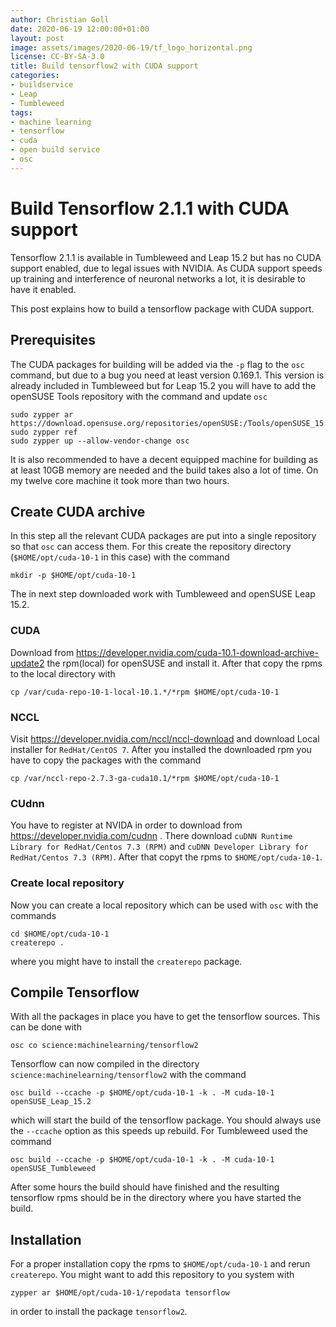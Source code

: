 ```yaml
---
author: Christian Goll
date: 2020-06-19 12:00:00+01:00
layout: post
image: assets/images/2020-06-19/tf_logo_horizontal.png
license: CC-BY-SA-3.0
title: Build tensorflow2 with CUDA support
categories:
- buildservice
- Leap
- Tumbleweed
tags:
- machine learning
- tensorflow
- cuda
- open build service
- osc
---
```


# Build Tensorflow 2.1.1 with CUDA support
Tensorflow 2.1.1 is available in Tumbleweed and Leap 15.2 but has no CUDA support enabled, due to legal issues with NVIDIA. As CUDA support speeds up training and interference of neuronal networks a lot, it is desirable to have it enabled.

This post explains how to build a tensorflow package with CUDA support.

## Prerequisites
The CUDA packages for building will be added via the ``-p`` flag to the ``osc`` command, but due to a bug you need at least version 0.169.1. This version is already included in Tumbleweed but for Leap 15.2 you will have to add the openSUSE Tools repository with the command and update ``osc``
```
sudo zypper ar https://download.opensuse.org/repositories/openSUSE:/Tools/openSUSE_15.2/openSUSE:Tools.repo
sudo zypper ref
sudo zypper up --allow-vendor-change osc
```
It is also recommended to have a decent equipped machine for building as at least 10GB memory are needed and the build takes also a lot of time. On my twelve core machine it took more than two hours.
## Create CUDA archive
In this step all the relevant CUDA packages are put into a single repository so that ``osc`` can access them. For this create the repository directory (``$HOME/opt/cuda-10-1`` in this case) with the command
```
mkdir -p $HOME/opt/cuda-10-1
```
The in next step downloaded work with Tumbleweed and openSUSE Leap 15.2.

### CUDA
Download from https://developer.nvidia.com/cuda-10.1-download-archive-update2 the rpm(local) for openSUSE and install it. After that copy the rpms to the local directory with
```
cp /var/cuda-repo-10-1-local-10.1.*/*rpm $HOME/opt/cuda-10-1
```

### NCCL
Visit https://developer.nvidia.com/nccl/nccl-download and download Local installer for ``RedHat/CentOS 7``. After you installed the downloaded rpm you have to copy the packages with the command
```
cp /var/nccl-repo-2.7.3-ga-cuda10.1/*rpm $HOME/opt/cuda-10-1
```

### CUdnn
You have to register at NVIDA in order to download from https://developer.nvidia.com/cudnn . There download ``cuDNN Runtime Library for RedHat/Centos 7.3 (RPM)`` and ``cuDNN Developer Library for RedHat/Centos 7.3 (RPM)``. After that copyt the rpms to ``$HOME/opt/cuda-10-1``.

### Create local repository
Now you can create a local repository which can be used with ``osc`` with the commands
```
cd $HOME/opt/cuda-10-1 
createrepo .
```
where you might have to install the ``createrepo`` package.

## Compile Tensorflow
With all the packages in place you have to get the tensorflow sources. This can be done with
```
osc co science:machinelearning/tensorflow2
```
Tensorflow can now compiled in the directory ``science:machinelearning/tensorflow2`` with the command
```
osc build --ccache -p $HOME/opt/cuda-10-1 -k . -M cuda-10-1 openSUSE_Leap_15.2
```
which will start the build of the tensorflow package. You should always use the ``--ccache`` option as this speeds up rebuild. For Tumbleweed used the command
```
osc build --ccache -p $HOME/opt/cuda-10-1 -k . -M cuda-10-1 openSUSE_Tumbleweed
```
After some hours the build should have finished and the resulting tensorflow rpms should be in the directory where you have started the build.

## Installation
For a proper installation copy the rpms to ``$HOME/opt/cuda-10-1`` and rerun ``createrepo``. You might want to add this repository to you system with
```
zypper ar $HOME/opt/cuda-10-1/repodata tensorflow
```
in order to install the package ``tensorflow2``.
